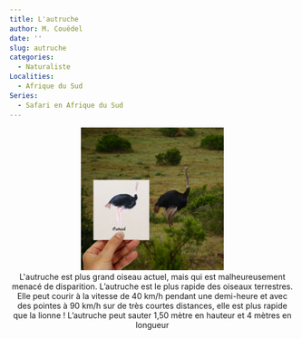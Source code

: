 ```yaml
---
title: L'autruche
author: M. Couëdel
date: ''
slug: autruche
categories:
  - Naturaliste
Localities:
  - Afrique du Sud
Series:
  - Safari en Afrique du Sud
---
```

<center>
<img alt="[Autruche à l'aquarelle]" src="autruche-featured-image.jpg" width=50%> 
<br>
L'autruche est plus grand oiseau actuel, mais qui est malheureusement menacé de disparition. L’autruche est le plus rapide des oiseaux terrestres. Elle peut courir à la vitesse de 40 km/h pendant une demi-heure et avec des pointes à 90 km/h sur de très courtes distances, elle est plus rapide que la lionne ! L’autruche peut sauter 1,50 mètre en hauteur et 4 mètres en longueur
</center>